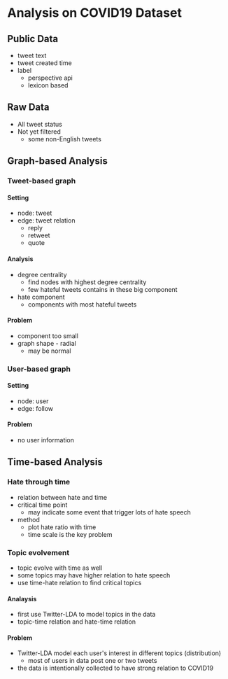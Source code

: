 # Analysis on COVID19 Dataset

## Public Data
* tweet text
* tweet created time
* label
    * perspective api
    * lexicon based

## Raw Data
* All tweet status
* Not yet filtered
    * some non-English tweets

## Graph-based Analysis
### Tweet-based graph
#### Setting
* node: tweet
* edge: tweet relation
    * reply
    * retweet
    * quote
    
#### Analysis
* degree centrality
    * find nodes with highest degree centrality
    * few hateful tweets contains in these big component
* hate component
    * components with most hateful tweets

#### Problem
* component too small
* graph shape - radial
    * may be normal

### User-based graph
#### Setting
* node: user
* edge: follow

#### Problem
* no user information


## Time-based Analysis

### Hate through time
* relation between hate and time
* critical time point
    * may indicate some event that trigger lots of hate speech
* method
    * plot hate ratio with time
    * time scale is the key problem

### Topic evolvement
* topic evolve with time as well
* some topics may have higher relation to hate speech
* use time-hate relation to find critical topics

#### Analaysis
* first use Twitter-LDA to model topics in the data
* topic-time relation and hate-time relation

#### Problem
* Twitter-LDA model each user's interest in different topics (distribution)
    * most of users in data post one or two tweets
* the data is intentionally collected to have strong relation to COVID19


```python

```

